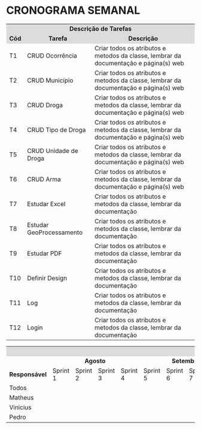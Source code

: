 # CRONOGRAMA SEMANAL

<table>
<tr>
<td colspan="30" bgcolor="#DCDCDC" align="center"><b>Descrição de Tarefas</b></td>
</tr>
<tr>
<td colspan="4"  bgcolor="#DCDCDC" align="center"><b>Cód</b.</td>
<td colspan="4"  bgcolor="#DCDCDC" align="center"><b>Tarefa</b></td>
<td colspan="4"  bgcolor="#DCDCDC" align="center"><b>Descrição</b></td>
</tr>
<tr>
<td colspan="4">T1</td>
<td colspan="4" >CRUD Ocorrência</td>
<td colspan="4">Criar todos os atributos e metodos da classe, lembrar da documentação e página(s) web</td>
</tr>
<tr>
<td colspan="4">T2</td>
<td colspan="4" >CRUD Município</td>
<td colspan="4">Criar todos os atributos e metodos da classe, lembrar da documentação e página(s) web</td>
</tr>
<tr>
<td colspan="4">T3</td>
<td colspan="4" >CRUD Droga</td>
<td colspan="4">Criar todos os atributos e metodos da classe, lembrar da documentação e página(s) web</td>
</tr>
<tr>
 <td colspan="4">T4</td>
<td colspan="4" >CRUD Tipo de Droga</td>
<td colspan="4">Criar todos os atributos e metodos da classe, lembrar da documentação e página(s) web</td>
</tr>
<tr>
<td colspan="4">T5</td>
<td colspan="4" >CRUD Unidade de Droga</td>
<td colspan="4">Criar todos os atributos e metodos da classe, lembrar da documentação e página(s) web</td>
</tr>
<tr>
 <td colspan="4">T6</td>
 <td colspan="4" >CRUD Arma</td>
<td colspan="4">Criar todos os atributos e metodos da classe, lembrar da documentação e página(s) web</td>
</tr>
 <tr>
 <td colspan="4">T7</td>
 <td colspan="4" >Estudar Excel</td>
<td colspan="4">Criar todos os atributos e metodos da classe, lembrar da documentação</td>
</tr>
 <tr>
 <td colspan="4">T8</td>
 <td colspan="4" >Estudar GeoProcessamento</td>
<td colspan="4">Criar todos os atributos e metodos da classe, lembrar da documentação</td>
</tr>
 <tr>
 <td colspan="4">T9</td>
 <td colspan="4" >Estudar PDF</td>
<td colspan="4">Criar todos os atributos e metodos da classe, lembrar da documentação</td>
</tr>
 <tr>
 <td colspan="4">T10</td>
 <td colspan="4" >Definir Design</td>
<td colspan="4">Criar todos os atributos e metodos da classe, lembrar da documentação</td>
</tr>
 <td colspan="4">T11</td>
 <td colspan="4" >Log</td>
 <td colspan="4">Criar todos os atributos e metodos da classe, lembrar da documentação</td>
</tr>
 <td colspan="4">T12</td>
 <td colspan="4" >Login</td>
 <td colspan="4">Criar todos os atributos e metodos da classe, lembrar da documentação</td>
</tr>
 <tr>
</table>

<table>
<tr>
<td colspan="30" bgcolor="#DCDCDC" align="center"><b>CRONOGRAMA</td>
</tr>
<tr>
<td colspan="6"></td>
<td colspan="4" ><center><b>Agosto</b></center></td>
<td colspan="4"><center><b>Setembro</b></center></td>
<td colspan="5"><center><b>Outubro</b></center></td>
<td colspan="4"><center><b>Novembro</b></center></td>
<td colspan="5"><center><b>Dezembro</b></center></td>
</tr>
<tr>
 <td colspan="6"><b>Responsável</b></td>
 <td>Sprint 1</td>
 <td>Sprint 2</td>
 <td>Sprint 3</td>
 <td>Sprint 4</td>
 <td>Sprint 5</td>
 <td>Sprint 6</td>
 <td>Sprint 7</td>
 <td>Sprint 8</td>
 <td>Sprint 9</td>
 <td>Sprint 10</td>
 <td>Sprint 11</td>
 <td>Sprint 12</td>
 <td>Sprint 13</td>
 <td>Sprint 14</td>
 <td>Sprint 15</td>
 <td>Sprint 16</td>
 <td>Sprint 17</td>
 <td>Sprint 18</td>
 <td colspan="1">Sprint 19</td> 
 </tr>
  
<tr>
<td colspan="6">Todos</td>
<td colspan="1"></td>
<td colspan="1"></td>
<td colspan="1"></td>
<td colspan="1"></td>
<td colspan="1"></td>
<td colspan="1"></td>
<td colspan="1"></td>
<td colspan="1"></td>
<td colspan="1"></td>
<td colspan="1"></td>
<td colspan="1"></td>
<td colspan="1"></td>
<td colspan="1"></td>
<td colspan="1"></td>
<td colspan="1"></td>
<td colspan="1"></td>
<td colspan="1"></td>
<td colspan="1"></td>
<td colspan="1"></td>

</tr>

<tr>
<td colspan="6">Matheus</td>
<td colspan="1"></td>
<td colspan="1"></td>
<td colspan="1"></td>
<td colspan="1"></td>
<td colspan="1"></td>
<td colspan="1"></td>
<td colspan="1"></td>
<td colspan="1"></td>
<td colspan="1"></td>
<td colspan="1"></td>
<td colspan="1"></td>
<td colspan="1"></td>
<td colspan="1"></td>
<td colspan="1"></td>
<td colspan="1"></td>
<td colspan="1"></td>
<td colspan="1"></td>
<td colspan="1"></td>
<td colspan="1"></td>
</tr>

<tr>
<td colspan="6">Vinicius</td>
<td colspan="1"></td>
<td colspan="1"></td>
<td colspan="1"></td>
<td colspan="1"></td>
<td colspan="1"></td>
<td colspan="1"></td>
<td colspan="1"></td>
<td colspan="1"></td>
<td colspan="1"></td>
<td colspan="1"></td>
<td colspan="1"></td>
<td colspan="1"></td>
<td colspan="1"></td>
<td colspan="1"></td>
<td colspan="1"></td>
<td colspan="1"></td>
<td colspan="1"></td>
<td colspan="1"></td>
<td colspan="1"></td>

</tr>

<tr>
<td colspan="6">Pedro</td>
<td colspan="1"></td>
<td colspan="1"></td>
<td colspan="1"></td>
<td colspan="1"></td>
<td colspan="1"></td>
<td colspan="1"></td>
<td colspan="1"></td>
<td colspan="1"></td>
<td colspan="1"></td>
<td colspan="1"></td>
<td colspan="1"></td>
<td colspan="1"></td>
<td colspan="1"></td>
<td colspan="1"></td>
<td colspan="1"></td>
<td colspan="1"></td>
<td colspan="1"></td>
<td colspan="1"></td>
<td colspan="1"></td>

</tr>
</table>
